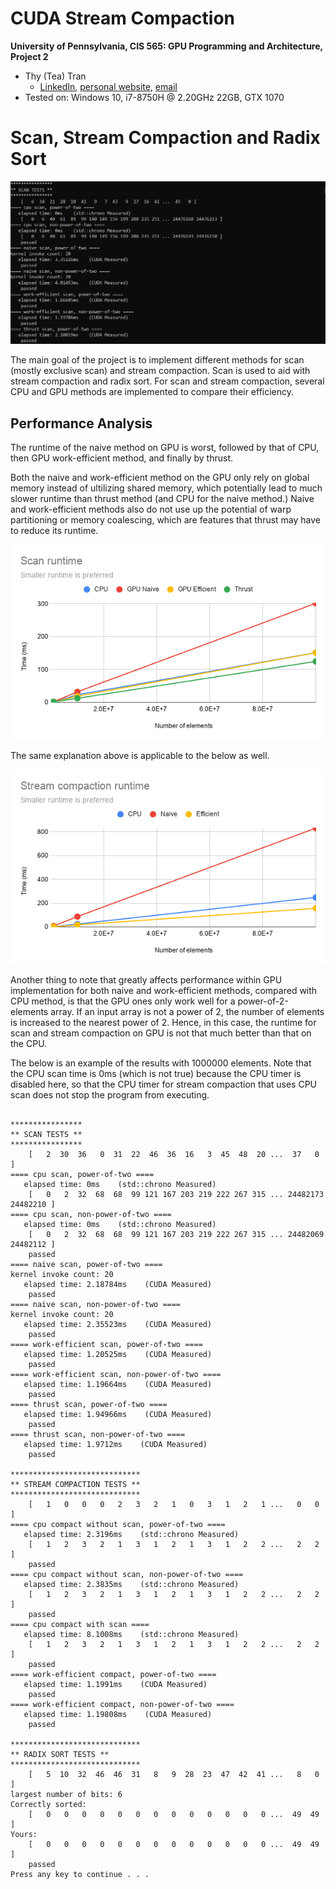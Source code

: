 CUDA Stream Compaction
======================

**University of Pennsylvania, CIS 565: GPU Programming and Architecture, Project 2**

* Thy (Tea) Tran 
  * [LinkedIn](https://www.linkedin.com/in/thy-tran-97a30b148/), [personal website](https://tatran5.github.io/), [email](thytran316@outlook.com)
* Tested on: Windows 10, i7-8750H @ 2.20GHz 22GB, GTX 1070

# Scan, Stream Compaction and Radix Sort
![](img/cover.png)

The main goal of the project is to implement different methods for scan (mostly exclusive scan) and stream compaction. Scan is used to aid with stream compaction and radix sort. For scan and stream compaction, several CPU and GPU methods are implemented to compare their efficiency. 

## Performance Analysis

The runtime of the naive method on GPU is worst, followed by that of CPU, then GPU work-efficient method, and finally by thrust. 

Both the naive and work-efficient method on the GPU only rely on global memory instead of ultilizing shared memory, which potentially lead to much slower runtime than thrust method (and CPU for the naive method.) Naive and work-efficient methods also do not use up the potential of warp partitioning or memory coalescing, which are features that thrust may have to reduce its runtime. 

![](img/scan-runtime.png)

The same explanation above is applicable to the below as well. 

![](img/stream-compaction-runtime.png)

Another thing to note that greatly affects performance within GPU implementation for both naive and work-efficient methods, compared with CPU method, is that the GPU ones only work well for a power-of-2-elements array. If an input array is not a power of 2, the number of elements is increased to the nearest power of 2. Hence, in this case, the runtime for scan and stream compaction on GPU is not that much better than that on the CPU.


The below is an example of the results with 1000000 elements. Note that the CPU scan time is 0ms (which is not true) because the CPU timer is disabled here, so that the CPU timer for stream compaction that uses CPU scan does not stop the program from executing.

```

****************
** SCAN TESTS **
****************
    [   2  30  36   0  31  22  46  36  16   3  45  48  20 ...  37   0 ]
==== cpu scan, power-of-two ====
   elapsed time: 0ms    (std::chrono Measured)
    [   0   2  32  68  68  99 121 167 203 219 222 267 315 ... 24482173 24482210 ]
==== cpu scan, non-power-of-two ====
   elapsed time: 0ms    (std::chrono Measured)
    [   0   2  32  68  68  99 121 167 203 219 222 267 315 ... 24482069 24482112 ]
    passed
==== naive scan, power-of-two ====
kernel invoke count: 20
   elapsed time: 2.18784ms    (CUDA Measured)
    passed
==== naive scan, non-power-of-two ====
kernel invoke count: 20
   elapsed time: 2.35523ms    (CUDA Measured)
    passed
==== work-efficient scan, power-of-two ====
   elapsed time: 1.20525ms    (CUDA Measured)
    passed
==== work-efficient scan, non-power-of-two ====
   elapsed time: 1.19664ms    (CUDA Measured)
    passed
==== thrust scan, power-of-two ====
   elapsed time: 1.94966ms    (CUDA Measured)
    passed
==== thrust scan, non-power-of-two ====
   elapsed time: 1.9712ms    (CUDA Measured)
    passed

*****************************
** STREAM COMPACTION TESTS **
*****************************
    [   1   0   0   0   2   3   2   1   0   3   1   2   1 ...   0   0 ]
==== cpu compact without scan, power-of-two ====
   elapsed time: 2.3196ms    (std::chrono Measured)
    [   1   2   3   2   1   3   1   2   1   3   1   2   2 ...   2   2 ]
    passed
==== cpu compact without scan, non-power-of-two ====
   elapsed time: 2.3835ms    (std::chrono Measured)
    [   1   2   3   2   1   3   1   2   1   3   1   2   2 ...   2   2 ]
    passed
==== cpu compact with scan ====
   elapsed time: 8.1008ms    (std::chrono Measured)
    [   1   2   3   2   1   3   1   2   1   3   1   2   2 ...   2   2 ]
    passed
==== work-efficient compact, power-of-two ====
   elapsed time: 1.1991ms    (CUDA Measured)
    passed
==== work-efficient compact, non-power-of-two ====
   elapsed time: 1.19808ms    (CUDA Measured)
    passed

*****************************
** RADIX SORT TESTS **
*****************************
    [   5  10  32  46  46  31   8   9  28  23  47  42  41 ...   8   0 ]
largest number of bits: 6
Correctly sorted:
    [   0   0   0   0   0   0   0   0   0   0   0   0   0 ...  49  49 ]
Yours:
    [   0   0   0   0   0   0   0   0   0   0   0   0   0 ...  49  49 ]
    passed
Press any key to continue . . .

```